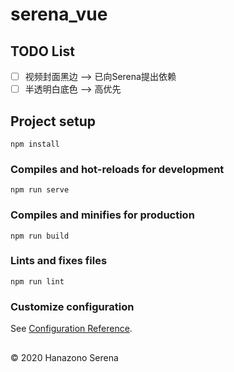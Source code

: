 # serena_vue

## TODO List
- [ ] 视频封面黑边 --> 已向Serena提出依赖
- [ ] 半透明白底色 --> 高优先

## Project setup
```
npm install
```

### Compiles and hot-reloads for development
```
npm run serve
```

### Compiles and minifies for production
```
npm run build
```

### Lints and fixes files
```
npm run lint
```

### Customize configuration
See [Configuration Reference](https://cli.vuejs.org/config/).

## 
© 2020 Hanazono Serena
